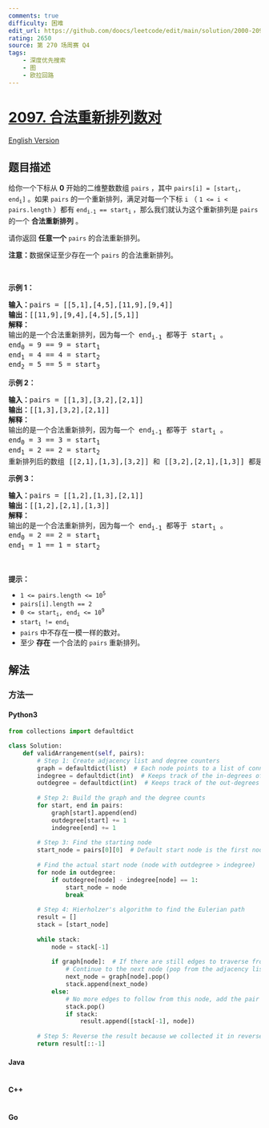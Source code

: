 ```yaml
---
comments: true
difficulty: 困难
edit_url: https://github.com/doocs/leetcode/edit/main/solution/2000-2099/2097.Valid%20Arrangement%20of%20Pairs/README.md
rating: 2650
source: 第 270 场周赛 Q4
tags:
    - 深度优先搜索
    - 图
    - 欧拉回路
---
```


<!-- problem:start -->

# [2097. 合法重新排列数对](https://leetcode.cn/problems/valid-arrangement-of-pairs)

[English Version](/solution/2000-2099/2097.Valid%20Arrangement%20of%20Pairs/README_EN.md)

## 题目描述

<!-- description:start -->

<p>给你一个下标从 <strong>0</strong>&nbsp;开始的二维整数数组&nbsp;<code>pairs</code>&nbsp;，其中&nbsp;<code>pairs[i] = [start<sub>i</sub>, end<sub>i</sub>]</code>&nbsp;。如果 <code>pairs</code>&nbsp;的一个重新排列，满足对每一个下标 <code>i</code> （&nbsp;<code>1 &lt;= i &lt; pairs.length</code>&nbsp;）都有&nbsp;<code>end<sub>i-1</sub> == start<sub>i</sub></code><sub> </sub>，那么我们就认为这个重新排列是&nbsp;<code>pairs</code> 的一个 <strong>合法重新排列</strong> 。</p>

<p>请你返回 <strong>任意一个</strong>&nbsp;<code>pairs</code> 的合法重新排列。</p>

<p><b>注意：</b>数据保证至少存在一个 <code>pairs</code>&nbsp;的合法重新排列。</p>

<p>&nbsp;</p>

<p><strong>示例 1：</strong></p>

<pre>
<b>输入：</b>pairs = [[5,1],[4,5],[11,9],[9,4]]
<b>输出：</b>[[11,9],[9,4],[4,5],[5,1]]
<strong>解释：
</strong>输出的是一个合法重新排列，因为每一个 end<sub>i-1</sub> 都等于 start<sub>i</sub>&nbsp;。
end<sub>0</sub> = 9 == 9 = start<sub>1</sub> 
end<sub>1</sub> = 4 == 4 = start<sub>2</sub>
end<sub>2</sub> = 5 == 5 = start<sub>3</sub>
</pre>

<p><strong>示例 2：</strong></p>

<pre>
<b>输入：</b>pairs = [[1,3],[3,2],[2,1]]
<b>输出：</b>[[1,3],[3,2],[2,1]]
<strong>解释：</strong>
输出的是一个合法重新排列，因为每一个 end<sub>i-1</sub> 都等于 start<sub>i</sub>&nbsp;。
end<sub>0</sub> = 3 == 3 = start<sub>1</sub>
end<sub>1</sub> = 2 == 2 = start<sub>2</sub>
重新排列后的数组 [[2,1],[1,3],[3,2]] 和 [[3,2],[2,1],[1,3]] 都是合法的。
</pre>

<p><strong>示例 3：</strong></p>

<pre>
<b>输入：</b>pairs = [[1,2],[1,3],[2,1]]
<b>输出：</b>[[1,2],[2,1],[1,3]]
<strong>解释：</strong>
输出的是一个合法重新排列，因为每一个 end<sub>i-1</sub> 都等于 start<sub>i</sub>&nbsp;。
end<sub>0</sub> = 2 == 2 = start<sub>1</sub>
end<sub>1</sub> = 1 == 1 = start<sub>2</sub>
</pre>

<p>&nbsp;</p>

<p><strong>提示：</strong></p>

<ul>
	<li><code>1 &lt;= pairs.length &lt;= 10<sup>5</sup></code></li>
	<li><code>pairs[i].length == 2</code></li>
	<li><code>0 &lt;= start<sub>i</sub>, end<sub>i</sub> &lt;= 10<sup>9</sup></code></li>
	<li><code>start<sub>i</sub> != end<sub>i</sub></code></li>
	<li><code>pairs</code>&nbsp;中不存在一模一样的数对。</li>
	<li>至少 <strong>存在</strong> 一个合法的&nbsp;<code>pairs</code>&nbsp;重新排列。</li>
</ul>

<!-- description:end -->

## 解法

<!-- solution:start -->

### 方法一

<!-- tabs:start -->

#### Python3

```python
from collections import defaultdict

class Solution:
    def validArrangement(self, pairs):
        # Step 1: Create adjacency list and degree counters
        graph = defaultdict(list)  # Each node points to a list of connected nodes
        indegree = defaultdict(int)  # Keeps track of the in-degrees of nodes
        outdegree = defaultdict(int)  # Keeps track of the out-degrees of nodes
        
        # Step 2: Build the graph and the degree counts
        for start, end in pairs:
            graph[start].append(end)
            outdegree[start] += 1
            indegree[end] += 1
        
        # Step 3: Find the starting node
        start_node = pairs[0][0]  # Default start node is the first node of the first pair
        
        # Find the actual start node (node with outdegree > indegree)
        for node in outdegree:
            if outdegree[node] - indegree[node] == 1:
                start_node = node
                break
        
        # Step 4: Hierholzer's algorithm to find the Eulerian path
        result = []
        stack = [start_node]
        
        while stack:
            node = stack[-1]
            
            if graph[node]:  # If there are still edges to traverse from this node
                # Continue to the next node (pop from the adjacency list)
                next_node = graph[node].pop()
                stack.append(next_node)
            else:
                # No more edges to follow from this node, add the pair to result
                stack.pop()
                if stack:
                    result.append([stack[-1], node])
        
        # Step 5: Reverse the result because we collected it in reverse order
        return result[::-1]

```

#### Java

```java

```

#### C++

```cpp

```

#### Go

```go

```

<!-- tabs:end -->

<!-- solution:end -->

<!-- problem:end -->
